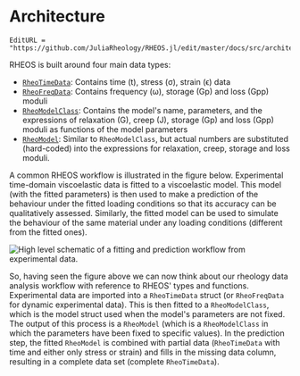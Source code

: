 # Architecture

```@meta
EditURL = "https://github.com/JuliaRheology/RHEOS.jl/edit/master/docs/src/architecture.md"
```

RHEOS is built around four main data types:
+ [`RheoTimeData`](@ref): Contains time (t), stress (σ), strain (ϵ) data
+ [`RheoFreqData`](@ref): Contains frequency (ω), storage (Gp) and loss (Gpp) moduli
+ [`RheoModelClass`](@ref): Contains the model's name, parameters, and the expressions of relaxation (G), creep (J), storage (Gp) and loss (Gpp) moduli as functions of the model parameters
+ [`RheoModel`](@ref): Similar to `RheoModelClass`, but actual numbers are substituted (hard-coded) into the expressions for relaxation, creep, storage and loss moduli.

A common RHEOS workflow is illustrated in the figure below. Experimental time-domain viscoelastic data is fitted to a viscoelastic model. This model (with the fitted parameters) is then used to make a prediction of the behaviour under the fitted loading conditions so that its accuracy can be qualitatively assessed. Similarly, the fitted model can be used to simulate the behaviour of the same material under any loading conditions (different from the fitted ones).

![High level schematic of a fitting and prediction workflow from experimental data.](./assets/diagram.svg)

So, having seen the figure above we can now think about our rheology data analysis workflow with reference to RHEOS' types and functions. Experimental data are imported into a `RheoTimeData` struct (or `RheoFreqData` for dynamic experimental data). This is then fitted to a `RheoModelClass`, which is the model struct used when the model's parameters are not fixed. The output of this process is a `RheoModel` (which is a `RheoModelClass` in which the parameters have been fixed to specific values). In the prediction step, the fitted `RheoModel` is combined with partial data (`RheoTimeData` with time and either only stress or strain) and fills in the missing data column, resulting in a complete data set (complete `RheoTimeData`).

